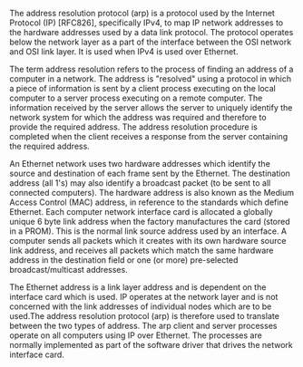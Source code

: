 The address resolution protocol (arp) is a protocol used by the Internet Protocol (IP) [RFC826], specifically IPv4, to map IP network addresses to the hardware addresses used by a data link protocol. The protocol operates below the network layer as a part of the interface between the OSI network and OSI link layer. It is used when IPv4 is used over Ethernet.

The term address resolution refers to the process of finding an address of a computer in a network. The address is "resolved" using a protocol in which a piece of information is sent by a client process executing on the local computer to a server process executing on a remote computer. The information received by the server allows the server to uniquely identify the network system for which the address was required and therefore to provide the required address. The address resolution procedure is completed when the client receives a response from the server containing the required address.

An Ethernet network uses two hardware addresses which identify the source and destination of each frame sent by the Ethernet. The destination address (all 1's) may also identify a broadcast packet (to be sent to all connected computers). The hardware address is also known as the Medium Access Control (MAC) address, in reference to the standards which define Ethernet. Each computer network interface card is allocated a globally unique 6 byte link address when the factory manufactures the card (stored in a PROM). This is the normal link source address used by an interface. A computer sends all packets which it creates with its own hardware source link address, and receives all packets which match the same hardware address in the destination field or one (or more) pre-selected broadcast/multicast addresses.

The Ethernet address is a link layer address and is dependent on the interface card which is used. IP operates at the network layer and is not concerned with the link addresses of individual nodes which are to be used.The address resolution protocol (arp) is therefore used to translate between the two types of address. The arp client and server processes operate on all computers using IP over Ethernet. The processes are normally implemented as part of the software driver that drives the network interface card.
